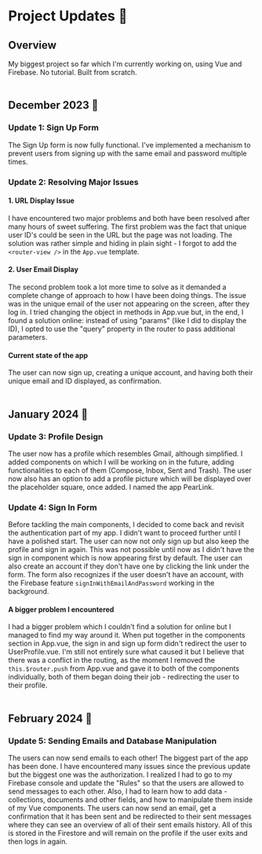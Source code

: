 # Project Updates 🚀

## Overview
My biggest project so far which I'm currently working on, using Vue and Firebase. No tutorial. Built from scratch.    
<br> 

## December 2023 📅

### Update 1: Sign Up Form
The Sign Up form is now fully functional. I've implemented a mechanism to prevent users from signing up with the same email and password multiple times.

### Update 2: Resolving Major Issues
#### 1. URL Display Issue
I have encountered two major problems and both have been resolved after many hours of sweet suffering.
The first problem was the fact that unique user ID's could be seen in the URL but the page was not loading. The solution was rather simple and hiding in plain sight - I forgot to add the `<router-view />` in the `App.vue` template.

#### 2. User Email Display
The second problem took a lot more time to solve as it demanded a complete change of approach to how I have been doing things. The issue was in the unique email of the user not appearing on the screen, after they log in. I tried changing the object in methods in App.vue but, in the end, I found a solution online: instead of using "params" (like I did to display the ID), I opted to use the "query" property in the router to pass additional parameters.

#### Current state of the app
The user can now sign up, creating a unique account, and having both their unique email and ID displayed, as confirmation.  
<br> 

## January 2024 📅

### Update 3: Profile Design
The user now has a profile which resembles Gmail, although simplified. I added components on which I will be working on in the future, adding functionalities to each of them (Compose, Inbox, Sent and Trash). The user now also has an option to add a profile picture which will be displayed over the placeholder square, once added. I named the app PearLink.

### Update 4: Sign In Form
Before tackling the main components, I decided to come back and revisit the authentication part of my app. I didn't want to proceed further until I have a polished start. The user can now not only sign up but also keep the profile and sign in again. This was not possible until now as I didn't have the sign in component which is now appearing first by default. The user can also create an account if they don't have one by clicking the link under the form. The form also recognizes if the user doesn't have an account, with the Firebase feature `signInWithEmailAndPassword` working in the background.

#### A bigger problem I encountered
I had a bigger problem which I couldn't find a solution for online but I managed to find my way around it. When put together in the components section in App.vue, the sign in and sign up form didn't redirect the user to UserProfile.vue. I'm still not entirely sure what caused it but I believe that there was a conflict in the routing, as the moment I removed the `this.$router.push` from App.vue and gave it to both of the components individually, both of them began doing their job - redirecting the user to their profile.  
<br>  
  
## February 2024 📅  

### Update 5: Sending Emails and Database Manipulation
The users can now send emails to each other! The biggest part of the app has been done. I have encountered many issues since the previous update but the biggest one was the authorization. I realized I had to go to my Firebase console and update the "Rules" so that the users are allowed to send messages to each other. Also, I had to learn how to add data - collections, documents and other fields, and how to manipulate them inside of my Vue components. The users can now send an email, get a confirmation that it has been sent and be redirected to their sent messages where they can see an overview of all of their sent emails history. All of this is stored in the Firestore and will remain on the profile if the user exits and then logs in again. 
